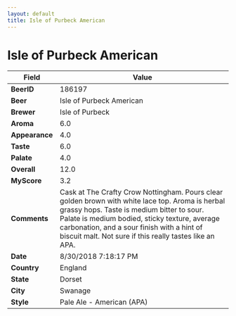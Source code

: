 ```yaml
---
layout: default
title: Isle of Purbeck American
---
```


# Isle of Purbeck American

| Field         | Value     |
|---------------|-----------|
| **BeerID** | 186197 |
| **Beer** | Isle of Purbeck American |
| **Brewer** | Isle of Purbeck |
| **Aroma** | 6.0 |
| **Appearance** | 4.0 |
| **Taste** | 6.0 |
| **Palate** | 4.0 |
| **Overall** | 12.0 |
| **MyScore** | 3.2 |
| **Comments** | Cask at The Crafty Crow Nottingham. Pours clear golden brown with white lace top. Aroma is herbal grassy hops. Taste is medium bitter to sour. Palate is medium bodied, sticky texture, average carbonation, and a sour finish with a hint of biscuit malt. Not sure if this really tastes like an APA. |
| **Date** | 8/30/2018 7:18:17 PM |
| **Country** | England |
| **State** | Dorset |
| **City** | Swanage |
| **Style** | Pale Ale - American (APA) |
